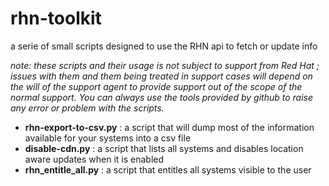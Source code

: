 rhn-toolkit
===========

a serie of small scripts designed to use the RHN api to fetch or update info

*note: these scripts and their usage is not subject to support from Red Hat ; issues with them and them being treated in support cases will depend on the will of the support agent to provide support out of the scope of the normal support. You can always use the tools provided by github to raise any error or problem with the scripts.*

 - **rhn-export-to-csv.py** : a script that will dump most of the information available for your systems into a csv file
 - **disable-cdn.py** : a script that lists all systems and disables location aware updates when it is enabled
 - **rhn_entitle_all.py** : a script that entitles all systems visible to the user
